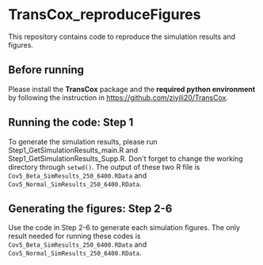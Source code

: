 # TransCox_reproduceFigures
This repository contains code to reproduce the simulation results and figures.

## Before running
Please install the **TransCox** package and the **required python environment** by following the instruction in https://github.com/ziyili20/TransCox.

## Running the code: Step 1
To generate the simulation results, please run Step1_GetSimulationResults_main.R and Step1_GetSimulationResults_Supp.R. Don't forget to change the working directory through `setwd()`. The output of these two R file is `Cov5_Beta_SimResults_250_6400.RData` and `Cov5_Normal_SimResults_250_6400.RData`.

## Generating the figures: Step 2-6
Use the code in Step 2-6 to generate each simulation figures. The only result needed for running these codes is `Cov5_Beta_SimResults_250_6400.RData` and `Cov5_Normal_SimResults_250_6400.RData`.
